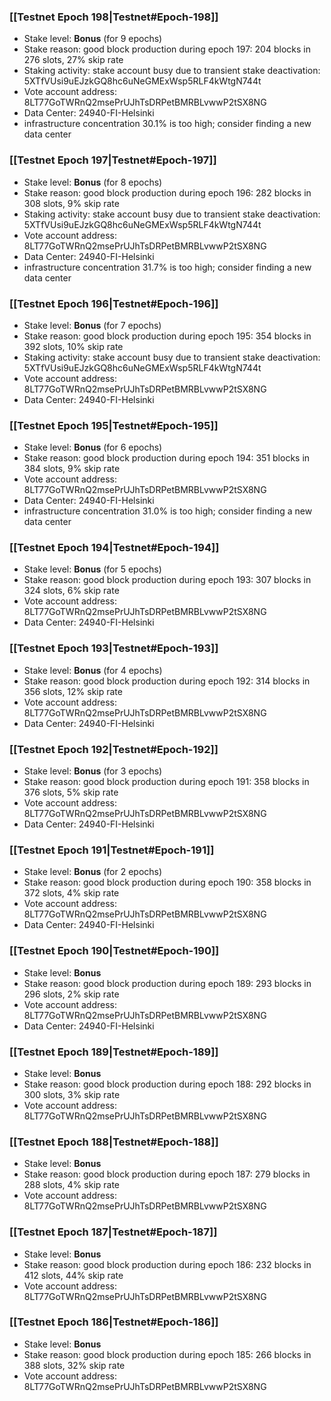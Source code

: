 ### [[Testnet Epoch 198|Testnet#Epoch-198]]
* Stake level: **Bonus** (for 9 epochs)
* Stake reason: good block production during epoch 197: 204 blocks in 276 slots, 27% skip rate
* Staking activity: stake account busy due to transient stake deactivation: 5XTfVUsi9uEJzkGQ8hc6uNeGMExWsp5RLF4kWtgN744t
* Vote account address: 8LT77GoTWRnQ2msePrUJhTsDRPetBMRBLvwwP2tSX8NG
* Data Center: 24940-FI-Helsinki
* infrastructure concentration 30.1% is too high; consider finding a new data center
### [[Testnet Epoch 197|Testnet#Epoch-197]]
* Stake level: **Bonus** (for 8 epochs)
* Stake reason: good block production during epoch 196: 282 blocks in 308 slots, 9% skip rate
* Staking activity: stake account busy due to transient stake deactivation: 5XTfVUsi9uEJzkGQ8hc6uNeGMExWsp5RLF4kWtgN744t
* Vote account address: 8LT77GoTWRnQ2msePrUJhTsDRPetBMRBLvwwP2tSX8NG
* Data Center: 24940-FI-Helsinki
* infrastructure concentration 31.7% is too high; consider finding a new data center
### [[Testnet Epoch 196|Testnet#Epoch-196]]
* Stake level: **Bonus** (for 7 epochs)
* Stake reason: good block production during epoch 195: 354 blocks in 392 slots, 10% skip rate
* Staking activity: stake account busy due to transient stake deactivation: 5XTfVUsi9uEJzkGQ8hc6uNeGMExWsp5RLF4kWtgN744t
* Vote account address: 8LT77GoTWRnQ2msePrUJhTsDRPetBMRBLvwwP2tSX8NG
* Data Center: 24940-FI-Helsinki
### [[Testnet Epoch 195|Testnet#Epoch-195]]
* Stake level: **Bonus** (for 6 epochs)
* Stake reason: good block production during epoch 194: 351 blocks in 384 slots, 9% skip rate
* Vote account address: 8LT77GoTWRnQ2msePrUJhTsDRPetBMRBLvwwP2tSX8NG
* Data Center: 24940-FI-Helsinki
* infrastructure concentration 31.0% is too high; consider finding a new data center
### [[Testnet Epoch 194|Testnet#Epoch-194]]
* Stake level: **Bonus** (for 5 epochs)
* Stake reason: good block production during epoch 193: 307 blocks in 324 slots, 6% skip rate
* Vote account address: 8LT77GoTWRnQ2msePrUJhTsDRPetBMRBLvwwP2tSX8NG
* Data Center: 24940-FI-Helsinki
### [[Testnet Epoch 193|Testnet#Epoch-193]]
* Stake level: **Bonus** (for 4 epochs)
* Stake reason: good block production during epoch 192: 314 blocks in 356 slots, 12% skip rate
* Vote account address: 8LT77GoTWRnQ2msePrUJhTsDRPetBMRBLvwwP2tSX8NG
* Data Center: 24940-FI-Helsinki
### [[Testnet Epoch 192|Testnet#Epoch-192]]
* Stake level: **Bonus** (for 3 epochs)
* Stake reason: good block production during epoch 191: 358 blocks in 376 slots, 5% skip rate
* Vote account address: 8LT77GoTWRnQ2msePrUJhTsDRPetBMRBLvwwP2tSX8NG
* Data Center: 24940-FI-Helsinki
### [[Testnet Epoch 191|Testnet#Epoch-191]]
* Stake level: **Bonus** (for 2 epochs)
* Stake reason: good block production during epoch 190: 358 blocks in 372 slots, 4% skip rate
* Vote account address: 8LT77GoTWRnQ2msePrUJhTsDRPetBMRBLvwwP2tSX8NG
* Data Center: 24940-FI-Helsinki
### [[Testnet Epoch 190|Testnet#Epoch-190]]
* Stake level: **Bonus**
* Stake reason: good block production during epoch 189: 293 blocks in 296 slots, 2% skip rate
* Vote account address: 8LT77GoTWRnQ2msePrUJhTsDRPetBMRBLvwwP2tSX8NG
* Data Center: 24940-FI-Helsinki
### [[Testnet Epoch 189|Testnet#Epoch-189]]
* Stake level: **Bonus**
* Stake reason: good block production during epoch 188: 292 blocks in 300 slots, 3% skip rate
* Vote account address: 8LT77GoTWRnQ2msePrUJhTsDRPetBMRBLvwwP2tSX8NG
### [[Testnet Epoch 188|Testnet#Epoch-188]]
* Stake level: **Bonus**
* Stake reason: good block production during epoch 187: 279 blocks in 288 slots, 4% skip rate
* Vote account address: 8LT77GoTWRnQ2msePrUJhTsDRPetBMRBLvwwP2tSX8NG
### [[Testnet Epoch 187|Testnet#Epoch-187]]
* Stake level: **Bonus**
* Stake reason: good block production during epoch 186: 232 blocks in 412 slots, 44% skip rate
* Vote account address: 8LT77GoTWRnQ2msePrUJhTsDRPetBMRBLvwwP2tSX8NG
### [[Testnet Epoch 186|Testnet#Epoch-186]]
* Stake level: **Bonus**
* Stake reason: good block production during epoch 185: 266 blocks in 388 slots, 32% skip rate
* Vote account address: 8LT77GoTWRnQ2msePrUJhTsDRPetBMRBLvwwP2tSX8NG